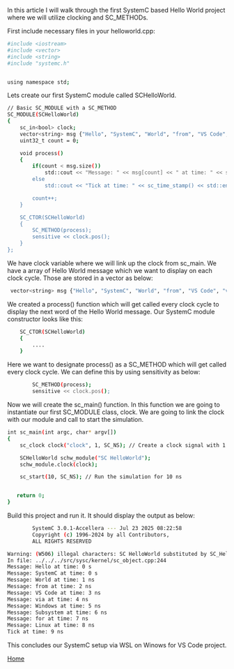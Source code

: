 In this article I will walk through the first SystemC based Hello World project where we will utilize clocking and SC_METHODs.

First include necessary files in your helloworld.cpp:

```bash
#include <iostream>
#include <vector>
#include <string>
#include "systemc.h"


using namespace std;
```

Lets create our first SystemC module called SCHelloWorld. 

```bash
// Basic SC_MODULE with a SC_METHOD
SC_MODULE(SCHelloWorld) 
{
    sc_in<bool> clock; 
    vector<string> msg {"Hello", "SystemC", "World", "from", "VS Code", "via", "Windows", "Subsystem", "for", "Linux"};
    uint32_t count = 0;

    void process() 
    {
        if(count < msg.size())
            std::cout << "Message: " << msg[count] << " at time: " << sc_time_stamp() << std::endl;
        else
            std::cout << "Tick at time: " << sc_time_stamp() << std::endl;

        count++;
    }

    SC_CTOR(SCHelloWorld) 
    {
        SC_METHOD(process);
        sensitive << clock.pos(); 
    }
};
```

We have clock variable where we will link up the clock from sc_main. 
We have a array of Hello World message which we want to display on each clock cycle.
Those are stored in a vector as below:

```bash
 vector<string> msg {"Hello", "SystemC", "World", "from", "VS Code", "via", "Windows", "Subsystem", "for", "Linux"};
```

We created a process() function which will get called every clock cycle to display the next word of the Hello World message.
Our SystemC module constructor looks like this:

```bash
    SC_CTOR(SCHelloWorld) 
    {
        ....
    }
```

Here we want to designate process() as a SC_METHOD which will get called every clock cycle. We can define this by using sensitivity as below:

```bash
        SC_METHOD(process);
        sensitive << clock.pos(); 
```


Now we will create the sc_main() function. In this function we are going to instantiate our first SC_MODULE class, clock. We are going to link the clock with our module and call to start the simulation.

```bash
int sc_main(int argc, char* argv[])
{
    sc_clock clock("clock", 1, SC_NS); // Create a clock signal with 1 ns period

    SCHelloWorld schw_module("SC HelloWorld");
    schw_module.clock(clock);

    sc_start(10, SC_NS); // Run the simulation for 10 ns


   return 0;
}
```

Build this project and run it. It should display the output as below:

```bash
        SystemC 3.0.1-Accellera --- Jul 23 2025 08:22:58
        Copyright (c) 1996-2024 by all Contributors,
        ALL RIGHTS RESERVED

Warning: (W506) illegal characters: SC HelloWorld substituted by SC_HelloWorld
In file: ../../../src/sysc/kernel/sc_object.cpp:244
Message: Hello at time: 0 s
Message: SystemC at time: 0 s
Message: World at time: 1 ns
Message: from at time: 2 ns
Message: VS Code at time: 3 ns
Message: via at time: 4 ns
Message: Windows at time: 5 ns
Message: Subsystem at time: 6 ns
Message: for at time: 7 ns
Message: Linux at time: 8 ns
Tick at time: 9 ns
```

This concludes our SystemC setup via WSL on Winows for VS Code project.

[Home](https://pgudadhe.github.io/)

